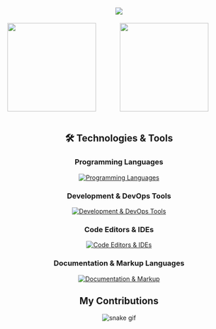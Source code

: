 <h1 align="center">
    <img src="https://readme-typing-svg.herokuapp.com/?font=Roboto&color=7aa2f7&size=35&center=true&vCenter=true&width=500&height=70&duration=4000&lines=Hi,+I'm+Florian+Ariașu+👋;+Welcome+to+my+GitHub+profile!;" />
</h1>

<div align="center">
    <a href="https://github.com/florianAriasu/github-readme-stats">
    <img height=200 align="left" src="https://github-readme-stats.vercel.app/api?username=florianAriasu&show_icons=true&theme=tokyonight" /> 
    </a>
<div>
<div align="center">
    <a href="https://github.com/florianAriasu/convoychat">
      <img height=200 align="center" src="https://github-readme-stats.vercel.app/api/top-langs?username=florianAriasu&layout=compact&langs_count=8&theme=tokyonight" />
    </a>
</div>
<br>

<h2 align="center">🛠️ Technologies & Tools</h2>

<div align="center">

### Programming Languages
[![Programming Languages](https://skillicons.dev/icons?i=c,cpp,java,lua&theme=dark)](https://skillicons.dev)

### Development & DevOps Tools
[![Development & DevOps Tools](https://skillicons.dev/icons?i=git,github,gitlab,docker,linux,bash,githubactions,regex&theme=dark)](https://skillicons.dev)

### Code Editors & IDEs
[![Code Editors & IDEs](https://skillicons.dev/icons?i=neovim,idea,clion,vscode&theme=dark)](https://skillicons.dev)

### Documentation & Markup Languages
[![Documentation & Markup](https://skillicons.dev/icons?i=md&theme=dark)](https://skillicons.dev)

</div>

<h2 align=center>My Contributions</h2>

<div align="center">
    
  ![snake gif](https://github.com/florianAriasu/florianAriasu/blob/output/github-snake-dark.svg)
</div>
